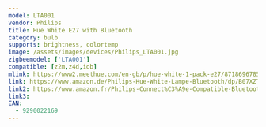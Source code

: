 ```yaml
---
model: LTA001
vendor: Philips
title: Hue White E27 with Bluetooth
category: bulb
supports: brightness, colortemp
image: /assets/images/devices/Philips_LTA001.jpg
zigbeemodel: ['LTA001']
compatible: [z2m,z4d,iob]
mlink: https://www2.meethue.com/en-gb/p/hue-white-1-pack-e27/8718696785317
link: https://www.amazon.de/Philips-Hue-White-Lampe-Bluetooth/dp/B07XZTBTHJ
link2: https://www.amazon.fr/Philips-Connect%C3%A9e-Compatible-Bluetooth-Fonctionne/dp/B07SV88LGC
link3: 
EAN:
  - 9290022169
---
```

